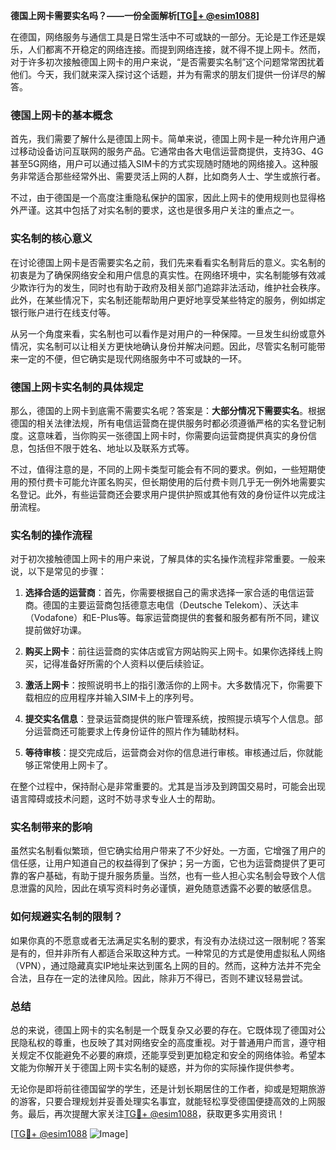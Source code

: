 **德国上网卡需要实名吗？——一份全面解析[[TG💪+ @esim1088](https://t.me/s/esim1088)]**

在德国，网络服务与通信工具是日常生活中不可或缺的一部分。无论是工作还是娱乐，人们都离不开稳定的网络连接。而提到网络连接，就不得不提上网卡。然而，对于许多初次接触德国上网卡的用户来说，“是否需要实名制”这个问题常常困扰着他们。今天，我们就来深入探讨这个话题，并为有需求的朋友们提供一份详尽的解答。

### 德国上网卡的基本概念

首先，我们需要了解什么是德国上网卡。简单来说，德国上网卡是一种允许用户通过移动设备访问互联网的服务产品。它通常由各大电信运营商提供，支持3G、4G甚至5G网络，用户可以通过插入SIM卡的方式实现随时随地的网络接入。这种服务非常适合那些经常外出、需要灵活上网的人群，比如商务人士、学生或旅行者。

不过，由于德国是一个高度注重隐私保护的国家，因此上网卡的使用规则也显得格外严谨。这其中包括了对实名制的要求，这也是很多用户关注的重点之一。

### 实名制的核心意义

在讨论德国上网卡是否需要实名之前，我们先来看看实名制背后的意义。实名制的初衷是为了确保网络安全和用户信息的真实性。在网络环境中，实名制能够有效减少欺诈行为的发生，同时也有助于政府及相关部门追踪非法活动，维护社会秩序。此外，在某些情况下，实名制还能帮助用户更好地享受某些特定的服务，例如绑定银行账户进行在线支付等。

从另一个角度来看，实名制也可以看作是对用户的一种保障。一旦发生纠纷或意外情况，实名制可以让相关方更快地确认身份并解决问题。因此，尽管实名制可能带来一定的不便，但它确实是现代网络服务中不可或缺的一环。

### 德国上网卡实名制的具体规定

那么，德国的上网卡到底需不需要实名呢？答案是：**大部分情况下需要实名**。根据德国的相关法律法规，所有电信运营商在提供服务时都必须遵循严格的实名登记制度。这意味着，当你购买一张德国上网卡时，你需要向运营商提供真实的身份信息，包括但不限于姓名、地址以及联系方式等。

不过，值得注意的是，不同的上网卡类型可能会有不同的要求。例如，一些短期使用的预付费卡可能允许匿名购买，但长期使用的后付费卡则几乎无一例外地需要实名登记。此外，有些运营商还会要求用户提供护照或其他有效的身份证件以完成注册流程。

### 实名制的操作流程

对于初次接触德国上网卡的用户来说，了解具体的实名操作流程非常重要。一般来说，以下是常见的步骤：

1. **选择合适的运营商**：首先，你需要根据自己的需求选择一家合适的电信运营商。德国的主要运营商包括德意志电信（Deutsche Telekom）、沃达丰（Vodafone）和E-Plus等。每家运营商提供的套餐和服务都有所不同，建议提前做好功课。
   
2. **购买上网卡**：前往运营商的实体店或官方网站购买上网卡。如果你选择线上购买，记得准备好所需的个人资料以便后续验证。

3. **激活上网卡**：按照说明书上的指引激活你的上网卡。大多数情况下，你需要下载相应的应用程序并输入SIM卡上的序列号。

4. **提交实名信息**：登录运营商提供的账户管理系统，按照提示填写个人信息。部分运营商还可能要求上传身份证件的照片作为辅助材料。

5. **等待审核**：提交完成后，运营商会对你的信息进行审核。审核通过后，你就能够正常使用上网卡了。

在整个过程中，保持耐心是非常重要的。尤其是当涉及到跨国交易时，可能会出现语言障碍或技术问题，这时不妨寻求专业人士的帮助。

### 实名制带来的影响

虽然实名制看似繁琐，但它确实给用户带来了不少好处。一方面，它增强了用户的信任感，让用户知道自己的权益得到了保护；另一方面，它也为运营商提供了更可靠的客户基础，有助于提升服务质量。当然，也有一些人担心实名制会导致个人信息泄露的风险，因此在填写资料时务必谨慎，避免随意透露不必要的敏感信息。

### 如何规避实名制的限制？

如果你真的不愿意或者无法满足实名制的要求，有没有办法绕过这一限制呢？答案是有的，但并非所有人都适合采取这种方式。一种常见的方式是使用虚拟私人网络（VPN），通过隐藏真实IP地址来达到匿名上网的目的。然而，这种方法并不完全合法，且存在一定的法律风险。因此，除非万不得已，否则不建议轻易尝试。

### 总结

总的来说，德国上网卡的实名制是一个既复杂又必要的存在。它既体现了德国对公民隐私权的尊重，也反映了其对网络安全的高度重视。对于普通用户而言，遵守相关规定不仅能避免不必要的麻烦，还能享受到更加稳定和安全的网络体验。希望本文能为你解开关于德国上网卡实名制的疑惑，并为你的实际操作提供参考。

无论你是即将前往德国留学的学生，还是计划长期居住的工作者，抑或是短期旅游的游客，只要合理规划并妥善处理实名事宜，就能轻松享受德国便捷高效的上网服务。最后，再次提醒大家关注[TG💪+ @esim1088](https://t.me/s/esim1088)，获取更多实用资讯！

[[TG💪+ @esim1088](https://t.me/s/esim1088) ![Image](https://i.postimg.cc/4NQfJmqS/Snipaste-2025-05-13-00-14-12.png)]